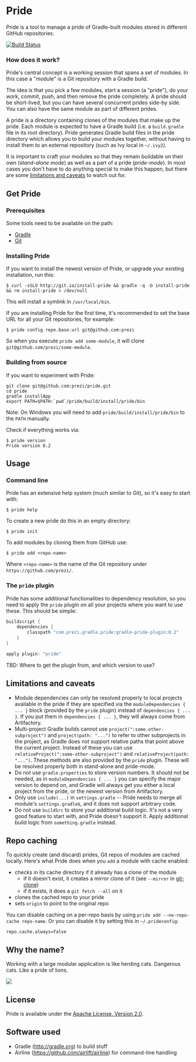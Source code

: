 Pride
=====

Pride is a tool to manage a pride of Gradle-built modules stored in different GitHub repositories.

[![Build Status](https://travis-ci.org/prezi/pride.svg?branch=master)](https://travis-ci.org/prezi/pride)

### How does it work?

Pride's central concept is a working session that spans a set of modules. In this case a "module" is a Git repository with a Gradle build.

The idea is that you pick a few modules, start a session (a "pride"), do your work, commit, push, and then remove the pride completely. A pride should be short-lived, but you can have several concurrent prides side-by side. You can also have the same module as part of different prides.

A pride is a directory containing clones of the modules that make up the pride. Each module is expected to have a Gradle build (i.e. a `build.gradle` file in its root directory). Pride generates Gradle build files in the pride directory which allows you to build your modules together, without having to install them to an external repository (such as Ivy local in `~/.ivy2`).

It is important to craft your modules so that they remain buildable on their own (*stand-alone mode*) as well as a part of a pride (*pride-mode*). In most cases you don't have to do anything special to make this happen, but there are some [limitations and caveats](#limitations-and-caveats) to watch out for.

## Get Pride

### Prerequisites

Some tools need to be available on the path:

* [Gradle](http://gradle.org/)
* [Git](http://git-scm.org/)

### Installing Pride

If you want to install the newest version of Pride, or upgrade your existing installation, run this:

    $ curl -sSLO http://git.io/install-pride && gradle -q -b install-pride && rm install-pride > /dev/null

This will install a symlink in `/usr/local/bin`.

If you are installing Pride for the first time, it's recommended to set the base URL for all your Git repositories, for example:

    $ pride config repo.base.url git@github.com:prezi

So when you execute `pride add some-module`, it will clone `git@github.com/prezi/some-module`.

### Building from source

If you want to experiment with Pride:

```shell
git clone git@github.com:prezi/pride.git
cd pride
gradle installApp
export PATH=$PATH:`pwd`/pride/build/install/pride/bin
```

Note: On Windows you will need to add `pride/build/install/pride/bin` to the `PATH` manually.

Check if everything works via:

    $ pride version
    Pride version 0.2

## Usage

### Command line

Pride has an extensive help system (much similar to Git), so it's easy to start with:

    $ pride help

To create a new pride do this in an empty directory:

    $ pride init

To add modules by cloning them from GitHub use:

    $ pride add <repo-name>

Where `<repo-name>` is the name of the Git repository under `https://github.com/prezi/`.

### The `pride` plugin

Pride has some additional functionalities to dependency resolution, so you need to apply the `pride` plugin on all your projects where you want to use these. This should be simple:

```groovy
buildscript {
    dependencies {
        classpath "com.prezi.gradle.pride:gradle-pride-plugin:0.2"
    }
}

apply plugin: "pride"
```

TBD: Where to get the plugin from, and which version to use?

## Limitations and caveats

* Module dependencies can only be resolved properly to local projects available in the pride if they are specified via the `moduleDependencies { ... }` block (provided by the `pride` plugin) instead of `dependencies { ... }`. If you put them in `dependencies { ... }`, they will always come from Artifactory.
* Multi-project Gradle builds cannot use `project(":some-other-subproject")` and `project(path: "...")` to refer to other subprojects in the project, as Gradle does not support relative paths that point above the current project. Instead of these you can use `relativeProject(":some-other-subproject")` and `relativeProject(path: "...")`. These methods are also provided by the `pride` plugin. These will be resolved properly both in stand-alone and pride-mode.
* Do not use `gradle.properties` to store version numbers. It should not be needed, as in `moduleDependencies { ... }` you can specify the major version to depend on, and Gradle will always get you either a local project from the pride, or the newest version from Artifactory.
* Only use `include(...)` in `settings.gradle` -- Pride needs to merge all module's `settings.gradle`s, and it does not support arbitrary code.
* Do not use `buildSrc` to store your additional build logic. It's not a very good feature to start with, and Pride doesn't support it. Apply additional build logic from `something.gradle` instead.

## Repo caching

To quickly create (and discard) prides, Git repos of modules are cached locally. Here's what Pride does when you `add` a module with cache enabled:

* checks in its cache directory if it already has a clone of the module
    * if it doesn't exist, it creates a mirror clone of it (see `--mirror` in [git-clone](http://git-scm.com/docs/git-clone))
    * if it exists, it does a `git fetch --all` on it
* clones the cached repo to your pride
* sets `origin` to point to the original repo

You can disable caching on a per-repo basis by using `pride add --no-repo-cache repo-name`. Or you can disable it by setting this in `~/.prideconfig`:

    repo.cache.always=false

## Why the name?

Working with a large modular application is like herding cats. Dangerous cats. Like a pride of lions.

![](http://i62.tinypic.com/2hs3g4o.jpg)

## License

Pride is available under the [Apache License, Version 2.0](http://www.apache.org/licenses/LICENSE-2.0.html).

## Software used

* Gradle (http://gradle.org) to build stuff
* Airline (https://github.com/airlift/airline) for command-line handling
